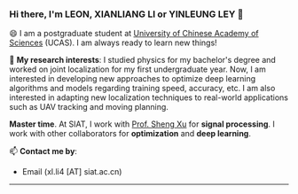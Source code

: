 ### Hi there, I'm LEON, XIANLIANG LI or YINLEUNG LEY 👋

😄 I am a postgraduate student at [University of Chinese Academy of Sciences](https://www.ucas.ac.cn/) (UCAS). I am always ready to learn new things!

🌱 **My research interests**: I studied physics for my bachelor's degree and worked on joint localization for my first undergraduate year. Now, I am interested in developing new approaches to optimize deep learning algorithms and models regarding training speed, accuracy, etc. I am also interested in adapting new localization techniques to real-world applications such as UAV tracking and moving planning.  

**Master time**. At SIAT, I work with [Prof. Sheng Xu](https://scholar.google.com/citations?user=nLsqCz4AAAAJ&hl=zh-CN) for **signal processing**. I work with other collaborators for **optimization** and **deep learning**.

📫 **Contact me by**:
- Email (xl.li4 [AT] siat.ac.cn)


----

<!--
**yinleung/yinleung** is a ✨ _special_ ✨ repository because its `README.md` (this file) appears on your GitHub profile.
- [Homepage](https://yinleung.github.io)
Here are some ideas to get you started:
(see more information at my [homepage](https://yinleung.github.io))
- 🔭 I’m currently working on ...
- 🌱 I’m currently learning ...
- 👯 I’m looking to collaborate on ...
- 🤔 I’m looking for help with ...
- 💬 Ask me about ...
- 📫 How to reach me: ...
- 😄 Pronouns: ...
- ⚡ Fun fact: ...

I am the author/core developer of various machine learning tools and systems with more than millions of downloads. 
-->
